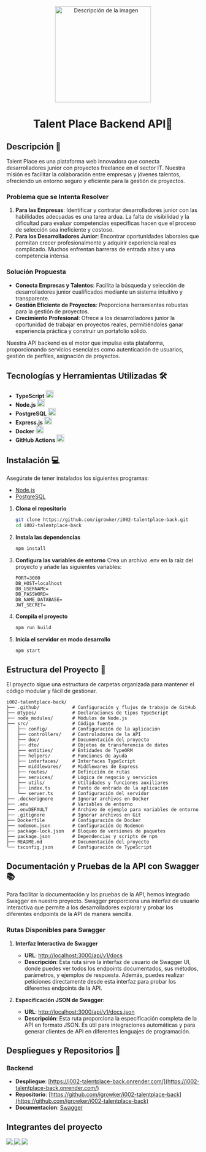 <div style="text-align: center;">
  <img src="https://talent-place.netlify.app/assets/2-CfquaIKd.png" alt="Descripción de la imagen" width="250"/>
</div>

<div style="text-align: center;">
  <h1>Talent Place Backend API🚀</h1>
</div>

## Descripción 📄

Talent Place es una plataforma web innovadora que conecta desarrolladores junior con proyectos freelance en el sector IT. Nuestra misión es facilitar la colaboración entre empresas y jóvenes talentos, ofreciendo un entorno seguro y eficiente para la gestión de proyectos.

### Problema que se Intenta Resolver

1. **Para las Empresas**: Identificar y contratar desarrolladores junior con las habilidades adecuadas es una tarea ardua. La falta de visibilidad y la dificultad para evaluar competencias específicas hacen que el proceso de selección sea ineficiente y costoso.
2. **Para los Desarrolladores Junior**: Encontrar oportunidades laborales que permitan crecer profesionalmente y adquirir experiencia real es complicado. Muchos enfrentan barreras de entrada altas y una competencia intensa.

### Solución Propuesta

- **Conecta Empresas y Talentos**: Facilita la búsqueda y selección de desarrolladores junior cualificados mediante un sistema intuitivo y transparente.
- **Gestión Eficiente de Proyectos**: Proporciona herramientas robustas para la gestión de proyectos.
- **Crecimiento Profesional**: Ofrece a los desarrolladores junior la oportunidad de trabajar en proyectos reales, permitiéndoles ganar experiencia práctica y construir un portafolio sólido.

Nuestra API backend es el motor que impulsa esta plataforma, proporcionando servicios esenciales como autenticación de usuarios, gestión de perfiles, asignación de proyectos.

## Tecnologías y Herramientas Utilizadas 🛠️

- **TypeScript** <img src="https://cdn.jsdelivr.net/gh/devicons/devicon/icons/typescript/typescript-original.svg" alt="TypeScript" width="20" height="20">
- **Node.js** <img src="https://cdn.jsdelivr.net/gh/devicons/devicon/icons/nodejs/nodejs-original.svg" alt="Node.js" width="20" height="20">
- **PostgreSQL** <img src="https://cdn.jsdelivr.net/gh/devicons/devicon/icons/postgresql/postgresql-original.svg" alt="PostgreSQL" width="20" height="20">
- **Express.js** <img src="https://cdn.jsdelivr.net/gh/devicons/devicon/icons/express/express-original.svg" alt="Express.js" width="20" height="20">
- **Docker** <img src="https://cdn.jsdelivr.net/gh/devicons/devicon/icons/docker/docker-original.svg" alt="Docker" width="20" height="20">
- **GitHub Actions** <img src="https://cdn.jsdelivr.net/gh/devicons/devicon/icons/github/github-original.svg" alt="GitHub" width="20" height="20">

## Instalación 💻

Asegúrate de tener instalados los siguientes programas:

- [Node.js](https://nodejs.org/)
- [PostgreSQL](https://www.postgresql.org/)

1. **Clona el repositorio**

   ```sh
   git clone https://github.com/igrowker/i002-talentplace-back.git
   cd i002-talentplace-back
   ```

2. **Instala las dependencias**

   ```sh
   npm install
   ```

3. **Configura las variables de entorno**
Crea un archivo .env en la raíz del proyecto y añade las siguientes variables:

    ```plaintext
    PORT=3000
    DB_HOST=localhost
    DB_USERNAME=
    DB_PASSWORD=
    DB_NAME_DATABASE=
    JWT_SECRET=
   ```

4. **Compila el proyecto**

   ```sh
   npm run build
   ```

5. **Inicia el servidor en modo desarrollo**

   ```sh
   npm start
   ```

## Estructura del Proyecto 📁

El proyecto sigue una estructura de carpetas organizada para mantener el código modular y fácil de gestionar.

```plaintext
i002-talentplace-back/
├── .github/            # Configuración y flujos de trabajo de GitHub
├── @types/             # Declaraciones de tipos TypeScript
├── node_modules/       # Módulos de Node.js
├── src/                # Código fuente
│   ├── config/         # Configuración de la aplicación
│   ├── controllers/    # Controladores de la API
│   ├── doc/            # Documentación del proyecto
│   ├── dto/            # Objetos de transferencia de datos
│   ├── entities/       # Entidades de TypeORM
│   ├── helpers/        # Funciones de ayuda
│   ├── interfaces/     # Interfaces TypeScript
│   ├── middlewares/    # Middlewares de Express
│   ├── routes/         # Definición de rutas
│   ├── services/       # Lógica de negocio y servicios
│   ├── utils/          # Utilidades y funciones auxiliares
│   ├── index.ts        # Punto de entrada de la aplicación
│   └── server.ts       # Configuración del servidor
├── .dockerignore       # Ignorar archivos en Docker
├── .env                # Variables de entorno
├── .envDEFAULT         # Archivo de ejemplo para variables de entorno
├── .gitignore          # Ignorar archivos en Git
├── Dockerfile          # Configuración de Docker
├── nodemon.json        # Configuración de Nodemon
├── package-lock.json   # Bloqueo de versiones de paquetes
├── package.json        # Dependencias y scripts de npm
├── README.md           # Documentación del proyecto
└── tsconfig.json       # Configuración de TypeScript
```

## Documentación y Pruebas de la API con Swagger 📚

Para facilitar la documentación y las pruebas de la API, hemos integrado Swagger en nuestro proyecto. Swagger proporciona una interfaz de usuario interactiva que permite a los desarrolladores explorar y probar los diferentes endpoints de la API de manera sencilla.

### Rutas Disponibles para Swagger

1. **Interfaz Interactiva de Swagger**
   - **URL**: [http://localhost:3000/api/v1/docs](http://localhost:3000/api/v1/docs)
   - **Descripción**: Esta ruta sirve la interfaz de usuario de Swagger UI, donde puedes ver todos los endpoints documentados, sus métodos, parámetros, y ejemplos de respuesta. Además, puedes realizar peticiones directamente desde esta interfaz para probar los diferentes endpoints de la API.

2. **Especificación JSON de Swagger**:
   - **URL**: [http://localhost:3000/api/v1/docs.json](http://localhost:3000/api/v1/docs.json)
   - **Descripción**: Esta ruta proporciona la especificación completa de la API en formato JSON. Es útil para integraciones automáticas y para generar clientes de API en diferentes lenguajes de programación.

## Despliegues y Repositorios 🚀

### Backend

- **Despliegue**: [https://i002-talentplace-back.onrender.com/](https://i002-talentplace-back.onrender.com/)
- **Repositorio**: [https://github.com/igrowker/i002-talentplace-back](https://github.com/igrowker/i002-talentplace-back)
- **Documentacion**: [Swagger](https://i002-donatello-back-java-latest-z9hn.onrender.com/api/docs)

## Integrantes del proyecto
<a href="https://github.com/octa-quintero" target="_blank">
<img src="https://img.shields.io/badge/Octavio Quinteros-8c52ff?style=for-the-badge&logo=github&logoColor=black">
</a>
<a href="https://github.com/ParkerPiter" target="_blank">
<img src="https://img.shields.io/badge/Gabriel Alejandro Leal-8c52ff?style=for-the-badge&logo=github&logoColor=black">
</a>
<a href="https://github.com/DEV-AusA" target="_blank">
<img src="https://img.shields.io/badge/Cesar Ausa Vasquez-8c52ff?style=for-the-badge&logo=github&logoColor=black">